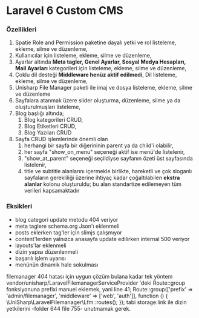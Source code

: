 # Laravel 6 Custom CMS
### Özellikleri
1. Spatie Role and Permission paketine dayalı yetki ve rol listeleme, ekleme, silme ve düzenleme,
2. Kullanıcılar için listeleme, ekleme, silme ve düzenleme,
3. Ayarlar altında **Meta tagler, Genel Ayarlar, Sosyal Medya Hesapları, Mail Ayarları** kategorileri için listeleme, ekleme, silme ve düzenleme,
4. Çoklu dil desteği **Middleware henüz aktif edilmedi**, Dil listeleme, ekleme, silme ve düzenleme,
5. Unisharp File Manager paketi ile imaj ve dosya listeleme, ekleme, silme ve düzenleme
6. Sayfalara atanmak üzere slider oluşturma, düzenleme, silme ya da oluşturulmuşları listeleme,
7. Blog başlığı altında;
    1. Blog kategorileri CRUD,
    2. Blog Etiketleri CRUD,
    3. Blog Yazıları CRUD
8. Sayfa CRUD işlemlerinde önemli olan
    1. herhangi bir sayfa bir diğerininin parent ya da child'i olabilir,
    2. her sayfa "show_on_menu" seçeneği aktif ise menü'de listelenir,
    3. "show_at_parent" seçeneği seçildiyse sayfanın özeti üst sayfasında listelenir,
    4. title ve subtitle alanlarını içermekle birlikte, hareketli ve çok sloganlı sayfaların gerekliliği üzerine ihtiyaç kadar çoğaltılabilen **ekstra alanlar** kolonu oluşturuldu; bu alan standartize edilemeyen tüm verileri kapsamaktadır


### Eksikleri
+ blog categori update metodu 404 veriyor
+ meta taglere schema.org Json'ı eklenmeli
+ posts eklerken tag'ler için slimjs çalışmıyor
+ content'lerden yalnızca anasayfa update edilirken internal 500 veriyor
+ layouts'lar eklenmeli
+ dizin yapısı düzenlenmeli
+ başarılı işlem uyarısı
+ menünün dinamik hale sokulması


filemanager 404 hatası için uygun çözüm bulana kadar tek yöntem vendor/unisharp/LaravelFilemanagerServiceProvider 'deki Route::group fonksiyonuna prefixi manuel eklemek, yani line 41;
            Route::group(['prefix' => 'admin/filemanager', 'middleware' => ['web', 'auth']], function () {
                \UniSharp\LaravelFilemanager\Lfm::routes();
            });
tabi storage:link ile dizin yetkilerini -folder 644 file 755- unutmamak gerek.